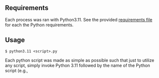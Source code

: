 ## Requirements
Each process was ran with Python3.11. See the provided [requirements file](requirements.txt) for each the Python requirements.

## Usage
```shell
$ python3.11 <script>.py
```

Each python script was made as simple as possible such that just to utilize any script, simply invoke Python 3.11 followed by the name of the Python script (e.g., <script>.py). The process entails no distinctive steps beyond running the Python interpreter and specifying the script file (except when wanting to change already set hyperparameters).

-------
To utilize the C++ scripts to simulate data with and without anomolies for the AutoEncoder, it is necessary to make sure the appropraite libraires for ROOT are available in the environment. If so, then the following command can produce the desired normalData.root/mixedData.root files with the appropriate simulated data. Double check 'png' files for output of the simulations.

This will generate the normalData.root file to train the AutoEncoder on:
```shell
$ g++ -o generate_normal_data generate_normal_data.cpp `root-config --cflags --glibs`
$ ./generate_normal_data

```
This will generate the mixedData.root file with anomolies injected to be used to test (optional):
```shell
$ g++ -o generate_anom_data generate_anom_data.cpp `root-config --cflags --glibs`
$ ./generate_normal_data

```

## Details
